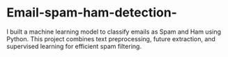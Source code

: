 # Email-spam-ham-detection-
I built a machine learning model to classify emails as Spam and Ham using Python. This project combines text preprocessing, future extraction, and supervised learning for efficient spam filtering.
